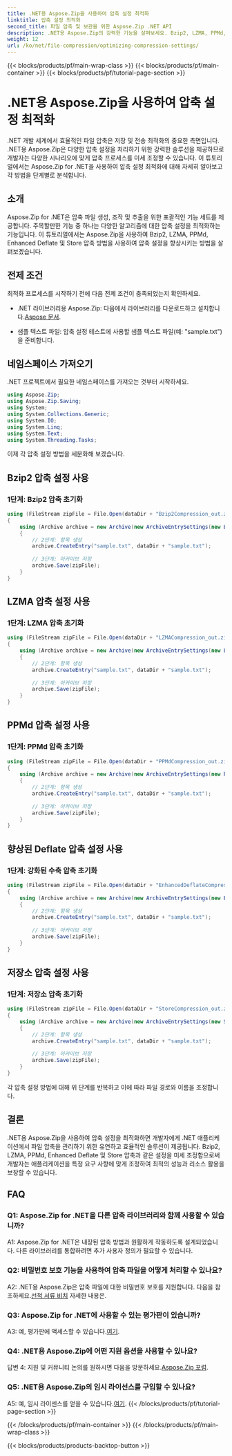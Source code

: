 ```yaml
---
title: .NET용 Aspose.Zip을 사용하여 압축 설정 최적화
linktitle: 압축 설정 최적화
second_title: 파일 압축 및 보관을 위한 Aspose.Zip .NET API
description: .NET용 Aspose.Zip의 강력한 기능을 살펴보세요. Bzip2, LZMA, PPMd, Enhanced Deflate 및 Store 방법을 사용하여 단계별로 압축 설정을 최적화하는 방법을 알아보세요. 효율적인 파일 압축으로 .NET 애플리케이션을 강화하세요.
weight: 12
url: /ko/net/file-compression/optimizing-compression-settings/
---
```


{{< blocks/products/pf/main-wrap-class >}}
{{< blocks/products/pf/main-container >}}
{{< blocks/products/pf/tutorial-page-section >}}

# .NET용 Aspose.Zip을 사용하여 압축 설정 최적화

.NET 개발 세계에서 효율적인 파일 압축은 저장 및 전송 최적화의 중요한 측면입니다. .NET용 Aspose.Zip은 다양한 압축 설정을 처리하기 위한 강력한 솔루션을 제공하므로 개발자는 다양한 시나리오에 맞게 압축 프로세스를 미세 조정할 수 있습니다. 이 튜토리얼에서는 Aspose.Zip for .NET을 사용하여 압축 설정 최적화에 대해 자세히 알아보고 각 방법을 단계별로 분석합니다.

## 소개

Aspose.Zip for .NET은 압축 파일 생성, 조작 및 추출을 위한 포괄적인 기능 세트를 제공합니다. 주목할만한 기능 중 하나는 다양한 알고리즘에 대한 압축 설정을 최적화하는 기능입니다. 이 튜토리얼에서는 Aspose.Zip을 사용하여 Bzip2, LZMA, PPMd, Enhanced Deflate 및 Store 압축 방법을 사용하여 압축 설정을 향상시키는 방법을 살펴보겠습니다.

## 전제 조건

최적화 프로세스를 시작하기 전에 다음 전제 조건이 충족되었는지 확인하세요.

-  .NET 라이브러리용 Aspose.Zip: 다음에서 라이브러리를 다운로드하고 설치합니다.[Aspose 문서](https://reference.aspose.com/zip/net/).

- 샘플 텍스트 파일: 압축 설정 테스트에 사용할 샘플 텍스트 파일(예: "sample.txt")을 준비합니다.

## 네임스페이스 가져오기

.NET 프로젝트에서 필요한 네임스페이스를 가져오는 것부터 시작하세요.

```csharp
using Aspose.Zip;
using Aspose.Zip.Saving;
using System;
using System.Collections.Generic;
using System.IO;
using System.Linq;
using System.Text;
using System.Threading.Tasks;
```

이제 각 압축 설정 방법을 세분화해 보겠습니다.

## Bzip2 압축 설정 사용

### 1단계: Bzip2 압축 초기화

```csharp
using (FileStream zipFile = File.Open(dataDir + "Bzip2Compression_out.zip", FileMode.Create))
{
    using (Archive archive = new Archive(new ArchiveEntrySettings(new Bzip2CompressionSettings())))
    {
        // 2단계: 항목 생성
        archive.CreateEntry("sample.txt", dataDir + "sample.txt");
        
        // 3단계: 아카이브 저장
        archive.Save(zipFile);
    }
}
```

## LZMA 압축 설정 사용

### 1단계: LZMA 압축 초기화

```csharp
using (FileStream zipFile = File.Open(dataDir + "LZMACompression_out.zip", FileMode.Create))
{
    using (Archive archive = new Archive(new ArchiveEntrySettings(new LzmaCompressionSettings())))
    {
        // 2단계: 항목 생성
        archive.CreateEntry("sample.txt", dataDir + "sample.txt");
        
        // 3단계: 아카이브 저장
        archive.Save(zipFile);
    }
}
```

## PPMd 압축 설정 사용

### 1단계: PPMd 압축 초기화

```csharp
using (FileStream zipFile = File.Open(dataDir + "PPMdCompression_out.zip", FileMode.Create))
{
    using (Archive archive = new Archive(new ArchiveEntrySettings(new PPMdCompressionSettings())))
    {
        // 2단계: 항목 생성
        archive.CreateEntry("sample.txt", dataDir + "sample.txt");
        
        // 3단계: 아카이브 저장
        archive.Save(zipFile);
    }
}
```

## 향상된 Deflate 압축 설정 사용

### 1단계: 강화된 수축 압축 초기화

```csharp
using (FileStream zipFile = File.Open(dataDir + "EnhancedDeflateCompression_out.zip", FileMode.Create))
{
    using (Archive archive = new Archive(new ArchiveEntrySettings(new EnhancedDeflateCompressionSettings())))
    {
        // 2단계: 항목 생성
        archive.CreateEntry("sample.txt", dataDir + "sample.txt");
        
        // 3단계: 아카이브 저장
        archive.Save(zipFile);
    }
}
```

## 저장소 압축 설정 사용

### 1단계: 저장소 압축 초기화

```csharp
using (FileStream zipFile = File.Open(dataDir + "StoreCompression_out.zip", FileMode.Create))
{
    using (Archive archive = new Archive(new ArchiveEntrySettings(new StoreCompressionSettings())))
    {
        // 2단계: 항목 생성
        archive.CreateEntry("sample.txt", dataDir + "sample.txt");
        
        // 3단계: 아카이브 저장
        archive.Save(zipFile);
    }
}
```

각 압축 설정 방법에 대해 위 단계를 반복하고 이에 따라 파일 경로와 이름을 조정합니다.

## 결론

.NET용 Aspose.Zip을 사용하여 압축 설정을 최적화하면 개발자에게 .NET 애플리케이션에서 파일 압축을 관리하기 위한 유연하고 효율적인 솔루션이 제공됩니다. Bzip2, LZMA, PPMd, Enhanced Deflate 및 Store 압축과 같은 설정을 미세 조정함으로써 개발자는 애플리케이션을 특정 요구 사항에 맞게 조정하여 최적의 성능과 리소스 활용을 보장할 수 있습니다.

## FAQ

### Q1: Aspose.Zip for .NET을 다른 압축 라이브러리와 함께 사용할 수 있습니까?

A1: Aspose.Zip for .NET은 내장된 압축 방법과 원활하게 작동하도록 설계되었습니다. 다른 라이브러리를 통합하려면 추가 사용자 정의가 필요할 수 있습니다.

### Q2: 비밀번호 보호 기능을 사용하여 압축 파일을 어떻게 처리할 수 있나요?

 A2: .NET용 Aspose.Zip은 압축 파일에 대한 비밀번호 보호를 지원합니다. 다음을 참조하세요.[선적 서류 비치](https://reference.aspose.com/zip/net/) 자세한 내용은.

### Q3: Aspose.Zip for .NET에 사용할 수 있는 평가판이 있습니까?

 A3: 예, 평가판에 액세스할 수 있습니다.[여기](https://releases.aspose.com/).

### Q4: .NET용 Aspose.Zip에 어떤 지원 옵션을 사용할 수 있나요?

답변 4: 지원 및 커뮤니티 논의를 원하시면 다음을 방문하세요.[Aspose.Zip 포럼](https://forum.aspose.com/c/zip/37).

### Q5: .NET용 Aspose.Zip의 임시 라이선스를 구입할 수 있나요?

 A5: 예, 임시 라이센스를 얻을 수 있습니다.[여기](https://purchase.aspose.com/temporary-license/).
{{< /blocks/products/pf/tutorial-page-section >}}

{{< /blocks/products/pf/main-container >}}
{{< /blocks/products/pf/main-wrap-class >}}

{{< blocks/products/products-backtop-button >}}
